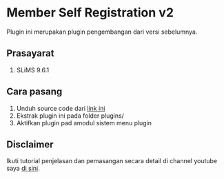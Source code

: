 # Member Self Registration v2
Plugin ini merupakan plugin pengembangan dari versi sebelumnya.

## Prasayarat
1. SLiMS 9.6.1

## Cara pasang
1. Unduh source code dari [link ini](https://github.com/drajathasan/member_self_registration/releases/tag/v2.0.0)
2. Ekstrak plugin ini pada folder plugins/
3. Aktifkan plugin pad amodul sistem menu plugin

## Disclaimer
Ikuti tutorial penjelasan dan pemasangan secara detail di channel youtube saya [di sini](https://www.youtube.com/c/MafriaTechEdu). 
